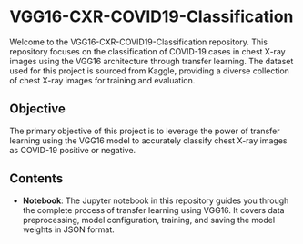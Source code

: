 # VGG16-CXR-COVID19-Classification

Welcome to the VGG16-CXR-COVID19-Classification repository. This repository focuses on the classification of COVID-19 cases in chest X-ray images using the VGG16 architecture through transfer learning. The dataset used for this project is sourced from Kaggle, providing a diverse collection of chest X-ray images for training and evaluation.

## Objective

The primary objective of this project is to leverage the power of transfer learning using the VGG16 model to accurately classify chest X-ray images as COVID-19 positive or negative.

## Contents

- **Notebook**: The Jupyter notebook in this repository guides you through the complete process of transfer learning using VGG16. It covers data preprocessing, model configuration, training, and saving the model weights in JSON format.

